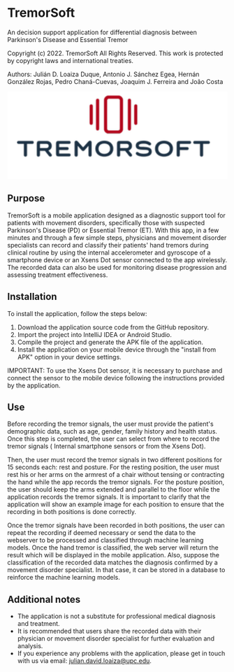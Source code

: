 # TremorSoft

An decision support application for differential diagnosis between Parkinson's Disease and Essential Tremor

Copyright (c) 2022. TremorSoft
All Rights Reserved. This work is protected by copyright laws and international treaties.

Authors: Julián D. Loaiza Duque, Antonio J. Sánchez Egea, Hernán González Rojas, Pedro Chaná-Cuevas, Joaquim J. Ferreira and João Costa

<p align="center"> 
  <img width="600" height="200" src=https://github.com/jdloaizad/TremorSoft/blob/master/app/src/main/res/drawable/logo.png>
</p>

## Purpose

TremorSoft is a mobile application designed as a diagnostic support tool for patients with movement disorders, specifically those with suspected Parkinson's Disease (PD) or Essential Tremor (ET). With this app, in a few minutes and through a few simple steps, physicians and movement disorder specialists can record and classify their patients' hand tremors during clinical routine by using the internal accelerometer and gyroscope of a smartphone device or an Xsens Dot sensor connected to the app wirelessly. The recorded data can also be used for monitoring disease progression and assessing treatment effectiveness.


## Installation

To install the application, follow the steps below:

1. Download the application source code from the GitHub repository.
2. Import the project into IntelliJ IDEA or Android Studio.
3. Compile the project and generate the APK file of the application.
4. Install the application on your mobile device through the "install from APK" option in your device settings.

IMPORTANT: To use the Xsens Dot sensor, it is necessary to purchase and connect the sensor to the mobile device following the instructions provided by the application.

## Use

Before recording the tremor signals, the user must provide the patient's demographic data, such as age, gender, family history and health status. Once this step is completed, the user can select from where to record the tremor signals ( Internal smartphone sensors or from the Xsens Dot).

Then, the user must record the tremor signals in two different positions for 15 seconds each: rest and posture. For the resting position, the user must rest his or her arms on the armrest of a chair without tensing or contracting the hand while the app records the tremor signals. For the posture position, the user should keep the arms extended and parallel to the floor while the application records the tremor signals. It is important to clarify that the application will show an example image for each position to ensure that the recording in both positions is done correctly.

Once the tremor signals have been recorded in both positions, the user can repeat the recording if deemed necessary or send the data to the webserver to be processed and classified through machine learning models. Once the hand tremor is classified, the web server will return the result which will be displayed in the mobile application. Also, suppose the classification of the recorded data matches the diagnosis confirmed by a movement disorder specialist. In that case, it can be stored in a database to reinforce the machine learning models.

## Additional notes
- The application is not a substitute for professional medical diagnosis and treatment.
- It is recommended that users share the recorded data with their physician or movement disorder specialist for further evaluation and analysis.
- If you experience any problems with the application, please get in touch with us via email: julian.david.loaiza@upc.edu.
